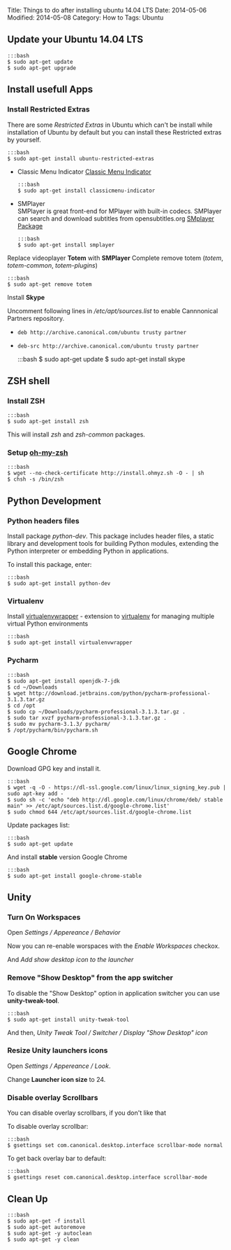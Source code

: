 Title: Things to do after installing ubuntu 14.04 LTS
Date: 2014-05-06
Modified: 2014-05-08
Category: How to
Tags: Ubuntu

## Update your Ubuntu 14.04 LTS

    :::bash
    $ sudo apt-get update 
    $ sudo apt-get upgrade

## Install usefull Apps

### Install **Restricted Extras**
There are some *Restricted Extras* in Ubuntu which can't be install while 
installation of Ubuntu by default but you can install these Restricted
extras by yourself. 

    :::bash
    $ sudo apt-get install ubuntu-restricted-extras

-   Classic Menu Indicator
    [Classic Menu Indicator](http://packages.ubuntu.com/trusty/classicmenu-indicator)
    
        :::bash
        $ sudo apt-get install classicmenu-indicator

-   SMPlayer        
    SMPlayer is great front-end for MPlayer with built-in codecs.
    SMPlayer can search and download subtitles from opensubtitles.org
    [SMplayer Package](http://packages.ubuntu.com/trusty/smplayer)

        :::bash 
        $ sudo apt-get install smplayer

Replace videoplayer **Totem** with **SMPlayer**
Complete remove totem (*totem*, *totem-common*, *totem-plugins*)

    :::bash
    $ sudo apt-get remove totem

Install **Skype**

Uncomment following lines in */etc/apt/sources.list* to enable Cannnonical Partners repository.

- `deb http://archive.canonical.com/ubuntu trusty partner`
- `deb-src http://archive.canonical.com/ubuntu trusty partner`

    :::bash
    $ sudo apt-get update
    $ sudo apt-get install skype
    

## ZSH shell

### Install ZSH

    :::bash
    $ sudo apt-get install zsh

This will install *zsh* and *zsh-common* packages.

### Setup [oh-my-zsh][oh-my-zsh]

    :::bash
    $ wget --no-check-certificate http://install.ohmyz.sh -O - | sh
    $ chsh -s /bin/zsh

## Python Development

### Python headers files
Install package *python-dev*. This package includes header files, a static
library and development tools for building Python modules, extending the
Python interpreter or embedding Python in applications.

To install this package, enter:

    :::bash
    $ sudo apt-get install python-dev

### Virtualenv
Install [virtualenvwrapper][virtualenvwrapper] - extension to [virtualenv][virtualenv]
for managing multiple virtual Python environments

    :::bash
    $ sudo apt-get install virtualenvwrapper

### Pycharm

    :::bash
    $ sudo apt-get install openjdk-7-jdk
    $ cd ~/Downloads
    $ wget http://download.jetbrains.com/python/pycharm-professional-3.1.3.tar.gz
    $ cd /opt
    $ sudo cp ~/Downloads/pycharm-professional-3.1.3.tar.gz .
    $ sudo tar xvzf pycharm-professional-3.1.3.tar.gz .
    $ sudo mv pycharm-3.1.3/ pycharm/
    $ /opt/pycharm/bin/pycharm.sh


## Google Chrome
Download GPG key and install it.

    :::bash
    $ wget -q -O - https://dl-ssl.google.com/linux/linux_signing_key.pub | sudo apt-key add -
    $ sudo sh -c 'echo "deb http://dl.google.com/linux/chrome/deb/ stable main" >> /etc/apt/sources.list.d/google-chrome.list'
    $ sudo chmod 644 /etc/apt/sources.list.d/google-chrome.list

Update packages list:

    :::bash
    $ sudo apt-get update

And install **stable** version Google Chrome

    :::bash
    $ sudo apt-get install google-chrome-stable

## Unity

### Turn On Workspaces
Open *Settings / Appereance / Behavior*

Now you can re-enable worspaces with the *Enable Workspaces* checkox.

And *Add show desktop icon to the launcher*

### Remove "Show Desktop" from the app switcher
To disable the "Show Desktop" option in application
switcher you can use **unity-tweak-tool**.

    :::bash
    $ sudo apt-get install unity-tweak-tool

And then, *Unity Tweak Tool / Switcher / Display "Show Desktop" icon*

### Resize Unity launchers icons
Open *Settings / Appereance / Look*.

Change **Launcher icon size** to 24.

### Disable overlay Scrollbars
You can disable overlay scrollbars, if you don't like that

To disable overlay scrollbar:

    :::bash
    $ gsettings set com.canonical.desktop.interface scrollbar-mode normal

To get back overlay bar to default:

    :::bash
    $ gsettings reset com.canonical.desktop.interface scrollbar-mode

## Clean Up

    :::bash
    $ sudo apt-get -f install
    $ sudo apt-get autoremove
    $ sudo apt-get -y autoclean
    $ sudo apt-get -y clean

[virtualenvwrapper]: http://virtualenvwrapper.readthedocs.org/
[virtualenv]: https://pypi.python.org/pypi/virtualenv
[oh-my-zsh]: http://ohmyz.sh/
